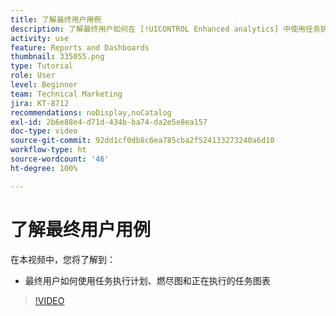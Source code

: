 ```yaml
---
title: 了解最终用户用例
description: 了解最终用户如何在 [!UICONTROL Enhanced analytics] 中使用任务执行计划、燃尽图和正在执行的任务图表。
activity: use
feature: Reports and Dashboards
thumbnail: 335055.png
type: Tutorial
role: User
level: Beginner
team: Technical Marketing
jira: KT-8712
recommendations: noDisplay,noCatalog
exl-id: 2b6e88e4-d71d-434b-ba74-da2e5e8ea157
doc-type: video
source-git-commit: 92dd1cf0db8c6ea785cba2f524133273240a6d10
workflow-type: ht
source-wordcount: '46'
ht-degree: 100%

---
```


# 了解最终用户用例

在本视频中，您将了解到：

* 最终用户如何使用任务执行计划、燃尽图和正在执行的任务图表

>[!VIDEO](https://video.tv.adobe.com/v/335055/?quality=12&learn=on)
